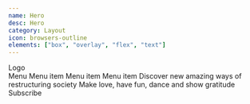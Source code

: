 ```yaml
---
name: Hero
desc: Hero
category: Layout
icon: browsers-outline
elements: ["box", "overlay", "flex", "text"]
---
```


<core-knobs hideTabs>

<core-box id="container" mode="dark" class="hero" px="xl" pb="xl">

  <core-box py="lg" text-align="center">
    <core-flex justify-content="between">
      <div>Logo</div>
      <core-overlay position-x="right">
        <core-button slot="trigger" variant="transparent">Menu</core-button>
        <core-box style="width: 200px" slot="content" depth="md">
          <core-menu>
            <core-menu-item>Menu item</core-menu-item>
            <core-menu-item>Menu item</core-menu-item>
            <core-menu-item>Menu item</core-menu-item>
          </core-menu>
        </core-box>
      </core-overlay>
    </core-flex>
  </core-box>

  <core-container center size="xs">
    <core-box py="lg" text-align="center">
      <core-text full tag="h1" >
        Discover new <core-text color="primary">amazing ways</core-text> of restructuring society
      </core-text>
      <core-text full size="lg" color="weak" tag="p" >
        Make love, have fun, dance and show gratitude
      </core-text>
    </core-box>
    <core-box py="lg">
      <core-grid columns="8">
        <core-grid-item sm="2-5">
          <core-input placeholder="Your email address" full></core-input>
        </core-grid-item>
        <core-grid-item sm="6-7">
          <core-button variant="primary" full>Subscribe</core-button>
        </core-grid-item>
      </core-grid>
    </core-box>
  </core-container>

</core-box>

</core-knobs>
